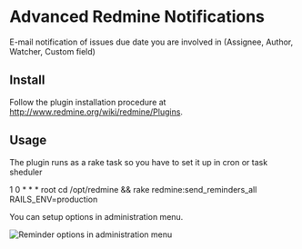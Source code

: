 # Advanced Redmine Notifications

E-mail notification of issues due date you are involved in (Assignee, Author, Watcher, Custom field)

## Install

Follow the plugin installation procedure at http://www.redmine.org/wiki/redmine/Plugins.

## Usage

The plugin runs as a rake task so you have to set it up in cron or task sheduler

1 0 * * *       root    cd /opt/redmine && rake redmine:send_reminders_all RAILS_ENV=production

You can setup options in administration menu.

![Reminder options in administration menu](https://raw.github.com/thambley/redmine_reminder/feature/1.4-compatibility/screenshot.png)

